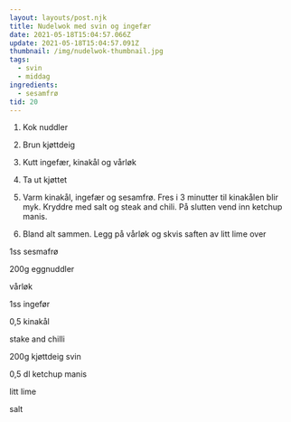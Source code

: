 ```yaml
---
layout: layouts/post.njk
title: Nudelwok med svin og ingefær
date: 2021-05-18T15:04:57.066Z
update: 2021-05-18T15:04:57.091Z
thumbnail: /img/nudelwok-thumbnail.jpg
tags:
  - svin
  - middag
ingredients:
  - sesamfrø
tid: 20
---
```


1. Kok nuddler

2. Brun kjøttdeig

3. Kutt ingefær, kinakål og vårløk

4. Ta ut kjøttet

5. Varm kinakål, ingefær og sesamfrø. Fres i 3 minutter til kinakålen blir myk. Kryddre med salt og steak and chili. På slutten vend inn ketchup manis.

6. Bland alt sammen. Legg på vårløk og skvis saften av litt lime over

1ss sesmafrø

200g eggnuddler

vårløk

1ss ingefør

0,5 kinakål

stake and chilli

200g kjøttdeig svin

0,5 dl ketchup manis

litt lime

salt
